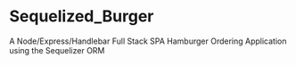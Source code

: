 # Sequelized_Burger

A Node/Express/Handlebar Full Stack SPA Hamburger Ordering Application using the Sequelizer ORM
